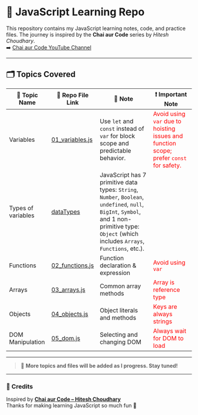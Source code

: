 # 📘 JavaScript Learning Repo

This repository contains my JavaScript learning notes, code, and practice files. The journey is inspired by the **Chai aur Code** series by _Hitesh Choudhary_.  
➡️ [Chai aur Code YouTube Channel](https://www.youtube.com/@chaiaurcode)

---

## 🗂️ Topics Covered

| 📌 Topic Name      | 📁 Repo File Link                              | 📝 Note                                                                                                                                                                                         | ❗ Important Note                                                                                                      |
| ------------------ | ---------------------------------------------- | ----------------------------------------------------------------------------------------------------------------------------------------------------------------------------------------------- | ---------------------------------------------------------------------------------------------------------------------- |
| Variables          | [01_variables.js](./01_basics/01_variables.js) | Use `let` and `const` instead of `var` for block scope and predictable behavior.                                                                                                                | <span style="color:red">Avoid using `var` due to hoisting issues and function scope; prefer `const` for safety.</span> |
| Types of variables | [dataTypes](./01_basics/02_dataTypes.js)       | JavaScript has 7 primitive data types: `String`, `Number`, `Boolean`, `undefined`, `null`, `BigInt`, `Symbol`, and 1 non-primitive type: `Object` (which includes `Arrays`, `Functions`, etc.). |
| Functions          | [02_functions.js](./02_functions.js)           | Function declaration & expression                                                                                                                                                               | <span style="color:red">Avoid using `var`</span>                                                                       |
| Arrays             | [03_arrays.js](./03_arrays.js)                 | Common array methods                                                                                                                                                                            | <span style="color:red">Array is reference type</span>                                                                 |
| Objects            | [04_objects.js](./04_objects.js)               | Object literals and methods                                                                                                                                                                     | <span style="color:red">Keys are always strings</span>                                                                 |
| DOM Manipulation   | [05_dom.js](./05_dom.js)                       | Selecting and changing DOM                                                                                                                                                                      | <span style="color:red">Always wait for DOM to load</span>                                                             |

---

> 🧠 **More topics and files will be added as I progress. Stay tuned!**

---

### 📣 Credits

Inspired by **[Chai aur Code – Hitesh Choudhary](https://www.youtube.com/@HiteshChoudhary)**  
Thanks for making learning JavaScript so much fun 🙌
